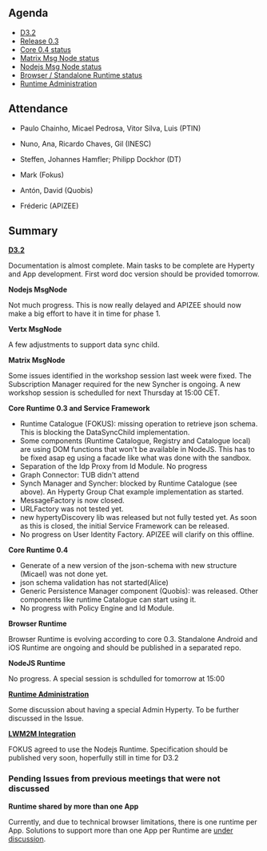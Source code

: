 Agenda
------

-	[D3.2](https://github.com/reTHINK-project/core-framework/labels/D3.2)
-	[Release 0.3](https://github.com/reTHINK-project/dev-runtime-core/milestones/Core%200.3%20)
-	[Core 0.4 status](https://github.com/reTHINK-project/dev-runtime-core/milestones/Core%200.4%20)
-	[Matrix Msg Node status](https://github.com/reTHINK-project/dev-msg-node-matrix)
-	[Nodejs Msg Node status](https://github.com/reTHINK-project/dev-msg-node-nodejs/issues)
-	[Browser / Standalone Runtime status](https://github.com/reTHINK-project/dev-runtime-browser/issues)
-	[Runtime Administration](https://github.com/reTHINK-project/core-framework/issues/160)

Attendance
----------

-	Paulo Chainho, Micael Pedrosa, Vitor Silva, Luis (PTIN)
-	Nuno, Ana, Ricardo Chaves, Gil (INESC)
-	Steffen, Johannes Hamfler; Philipp Dockhor (DT)
-	Mark (Fokus)

-	Antón, David (Quobis)

- Fréderic (APIZEE)

Summary
-------

**[D3.2](https://github.com/reTHINK-project/core-framework/labels/D3.2)**

Documentation is almost complete. Main tasks to be complete are Hyperty and App development. First word doc version should be provided tomorrow.

**Nodejs MsgNode**

Not much progress. This is now really delayed and APIZEE should now make a big effort to have it in time for phase 1.

**Vertx MsgNode**

A few adjustments to support data sync child.

**Matrix MsgNode**

Some issues identified in the workshop session last week were fixed. The Subscription Manager required for the new Syncher is ongoing. A new workshop session is schedulled for next Thursday at 15:00 CET.

**Core Runtime 0.3 and Service Framework**

-	Runtime Catalogue (FOKUS): missing operation to retrieve json schema. This is blocking the DataSyncChild implementation.
-	Some components (Runtime Catalogue, Registry and Catalogue local) are using DOM functions that won't be available in NodeJS. This has to be fixed asap eg using a facade like what was done with the sandbox.
-	Separation of the Idp Proxy from Id Module. No progress
-	Graph Connector: TUB didn't attend
-	Synch Manager and Syncher: blocked by Runtime Catalogue (see above). An Hyperty Group Chat example implementation as started.
-	MessageFactory is now closed.
-	URLFactory was not tested yet.
-	new hypertyDiscovery lib was released but not fully tested yet. As soon as this is closed, the initial Service Framework can be released.
-	No progress on User Identity Factory. APIZEE will clarify on this offline.

**Core Runtime 0.4**

-	Generate of a new version of the json-schema with new structure (Micael) was not done yet.
-	json schema validation has not started(Alice)
-	Generic Persistence Manager component (Quobis): was released. Other components like runtime Catalogue can start using it.
-	No progress with Policy Engine and Id Module.

**Browser Runtime**

Browser Runtime is evolving according to core 0.3. Standalone Android and iOS Runtime are ongoing and should be published in a separated repo.

**NodeJS Runtime**

No progress. A special session is schdulled for tomorrow at 15:00

**[Runtime Administration](https://github.com/reTHINK-project/core-framework/issues/160)**

Some discussion about having a special Admin Hyperty. To be further discussed in the Issue.

**[LWM2M Integration](https://github.com/reTHINK-project/core-framework/issues/159)**

FOKUS agreed to use the Nodejs Runtime. Specification should be published very soon, hoperfully still in time for D3.2

### Pending Issues from previous meetings that were not discussed

**Runtime shared by more than one App**

Currently, and due to technical browser limitations, there is one runtime per App. Solutions to support more than one App per Runtime are [under discussion](https://github.com/reTHINK-project/core-framework/issues/137).
